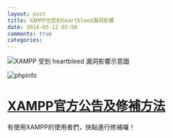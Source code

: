 ```yaml
---
layout: post
title: XAMPP也受到heartbleed漏洞影響
date: 2014-05-12 05:58
comments: true
categories:
---
```

<!--more-->
![XAMPP 受到 heartbleed 漏洞影響示意圖](http://user-image.logdown.io/user/3547/blog/5438/post/198440/PTlYyoyNSSz9Ji6rk5NT_%E8%9E%A2%E5%B9%95%E6%93%B7%E5%9C%96%E5%AD%98%E7%82%BA%202014-05-12%2014:01:17.png)

![phpinfo](http://user-image.logdown.io/user/3547/blog/5438/post/198440/YpCPYggQYC4TreeCtPmz_phpinfo.png)

# [XAMPP官方公告及修補方法](https://www.apachefriends.org/blog/heartbleed-bug.html)

有使用XAMPP的使用者們，快點進行修補囉！
